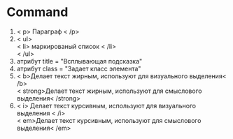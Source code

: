 # Command
<ol>
<li>< p> Параграф < /p></li>
<li>< ul><br>
< li> маркированый список < /li><br>
< /ul></li>
<li>атрибут title = "Всплывающая подсказка"</li>
<li>атрибут class = "Задает класс элемента"</li>
<li>< b>Делает текст жирным, используют для визуального выделения< /b><br>
< strong>Делает текст жирным, используют для смыслового выделения< /strong></li>
<li>< i> Делает текст курсивным, используют для визуального выделения < /i><br>
< em>Делает текст курсивным, используют для смыслового выделения< /em></li>



</ol>